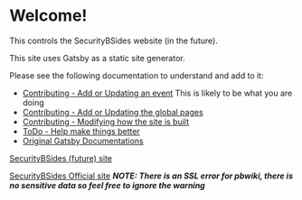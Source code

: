 # Welcome!

This controls the SecurityBSides website (in the future).

This site uses Gatsby as a static site generator.

Please see the following documentation to understand and add to it:

-  [Contributing - Add or Updating an event](./CONTRIBUTING.Events.md) This is likely to be what you are doing
-  [Contributing - Add or Updating the global pages](./CONTRIBUTING.Global.md) 
-  [Contributing - Modifying how the site is built](./CONTRIBUTING.md) 
-  [ToDo - Help make things better](./ToDo.md)
-  [Original Gatsby Documentations](./Gatsby.md)

[SecurityBSides (future) site](securitybsides.github.io)

[SecurityBSides Official site](securitybsides.org)
**_NOTE: There is an SSL error for pbwiki, there is no sensitive data so feel free to ignore the warning_**

